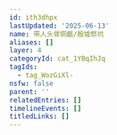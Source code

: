 ```yaml
---
id: ith3dhpx
lastUpdated: '2025-06-13'
name: 带人头骨铜甗/殷墟祭坑
aliases: []
layer: 4
categoryId: cat_1YBqIhJq
tagIds:
  - tag_WozGiXl-
nsfw: false
parent: ''
relatedEntries: []
timelineEvents: []
titledLinks: []
---
```



